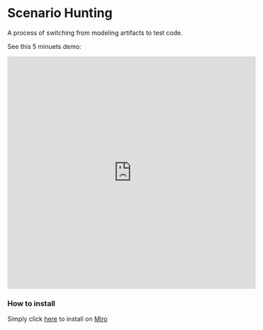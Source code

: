 # Scenario Hunting 
A process of switching from modeling artifacts to test code.

See this 5 minuets demo:

<iframe width="560" height="524" src="https://www.youtube.com/embed/mZI3s-hTQVo" title="YouTube video player" frameborder="0" allow="accelerometer; autoplay; clipboard-write; encrypted-media; gyroscope; picture-in-picture" allowfullscreen></iframe>


### How to install
Simply click [here](https://miro.com/oauth/authorize/?response_type=code&client_id=3074457356753256770&redirect_uri=%2Fconfirm-app-install%2F) to install on [Miro](https://miro.com)

